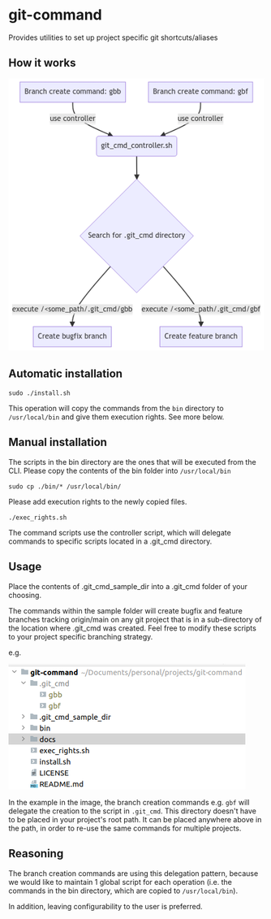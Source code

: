 # git-command
Provides utilities to set up project specific git shortcuts/aliases

## How it works

![How it works](./docs/how_it_works.png)

## Automatic installation

```shell
sudo ./install.sh
```

This operation will copy the commands from the ```bin``` directory to ```/usr/local/bin``` and give them execution rights.
See more below.

## Manual installation

The scripts in the bin directory are the ones that will be executed from the CLI.
Please copy the contents of the bin folder into ```/usr/local/bin```

```shell
sudo cp ./bin/* /usr/local/bin/
```

Please add execution rights to the newly copied files.
```shell
./exec_rights.sh
```

The command scripts use the controller script, which will delegate commands to specific scripts located in a .git_cmd directory.

## Usage

Place the contents of .git_cmd_sample_dir into a .git_cmd folder of your choosing.

The commands within the sample folder will create bugfix and feature branches tracking origin/main on any git project that is in a sub-directory
of the location where .git_cmd was created. Feel free to modify these scripts to your project specific branching strategy.

e.g.

![How it works](./docs/usage.png)

In the example in the image, the branch creation commands e.g. ```gbf``` will delegate the creation
to the script in ```.git_cmd```.  This directory doesn't have to be placed in your project's root path.
It can be placed anywhere above in the path, in order to re-use the same commands for multiple projects.

## Reasoning

The branch creation commands are using this delegation pattern, because we would like to maintain 1 global
script for each operation (i.e. the commands in the bin directory, which are copied to ```/usr/local/bin```).

In addition, leaving configurability to the user is preferred.
